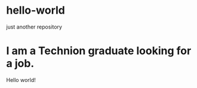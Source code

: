 # hello-world
just another repository

I am a Technion graduate looking for a job.
=======
Hello world!

